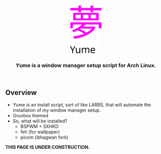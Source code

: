 <p align="center">
  <img src="imgs/yumeLogo.svg" alt="drawing" width="20%" />
</p>

<h3 align="center">Yume is a window manager setup script for Arch Linux.</h3>

<br>

## Overview
- Yume is an install script, sort of like LARBS, that will automate the installation of my window manager setup.
- Gruvbox themed
- So, what will be installed?
  - BSPWM + SXHKD
  - feh (for wallpaper)
  - picom (ibhagwan fork) <!-- Please link ibhagwan github -->

**THIS PAGE IS UNDER CONSTRUCTION.**
